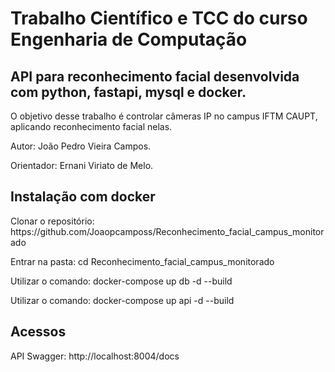 <h1>Trabalho Científico e TCC do curso Engenharia de Computação</h1>

<h2>API para reconhecimento facial desenvolvida com python, fastapi, mysql e docker.</h2>

<p>O objetivo desse trabalho é controlar câmeras IP no campus IFTM CAUPT, aplicando reconhecimento facial nelas.</p>
<p>Autor: João Pedro Vieira Campos.</p>
<p>Orientador: Ernani Viriato de Melo.</p>

<h2>Instalação com docker</h2>
<p>Clonar o repositório: https://github.com/Joaopcamposs/Reconhecimento_facial_campus_monitorado</p>
<p>Entrar na pasta: cd Reconhecimento_facial_campus_monitorado</p>
<p>Utilizar o comando: docker-compose up db -d --build</p>
<p>Utilizar o comando: docker-compose up api -d --build</p>

<h2>Acessos</h2>
<p>API Swagger: http://localhost:8004/docs</p>